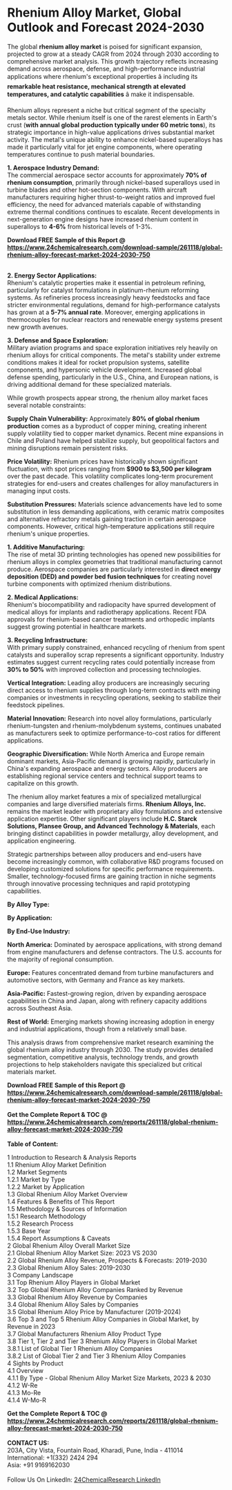 <h1>Rhenium Alloy Market, Global Outlook and Forecast 2024-2030</h1><p>The global <strong>rhenium alloy market</strong> is poised for significant expansion, projected to grow at a steady CAGR from 2024 through 2030 according to comprehensive market analysis. This growth trajectory reflects increasing demand across aerospace, defense, and high-performance industrial applications where rhenium's exceptional properties â including its <strong>remarkable heat resistance, mechanical strength at elevated temperatures, and catalytic capabilities</strong> â make it indispensable.</p><p>Rhenium alloys represent a niche but critical segment of the specialty metals sector. While rhenium itself is one of the rarest elements in Earth's crust (<strong>with annual global production typically under 60 metric tons</strong>), its strategic importance in high-value applications drives substantial market activity. The metal's unique ability to enhance nickel-based superalloys has made it particularly vital for jet engine components, where operating temperatures continue to push material boundaries.</p><p><strong>1. Aerospace Industry Demand:</strong><br>
The commercial aerospace sector accounts for approximately <strong>70% of rhenium consumption</strong>, primarily through nickel-based superalloys used in turbine blades and other hot-section components. With aircraft manufacturers requiring higher thrust-to-weight ratios and improved fuel efficiency, the need for advanced materials capable of withstanding extreme thermal conditions continues to escalate. Recent developments in next-generation engine designs have increased rhenium content in superalloys to <strong>4-6%</strong> from historical levels of 1-3%.</p><div><b>Download FREE Sample of this Report @ 
            <a href="https://www.24chemicalresearch.com/download-sample/261118/global-rhenium-alloy-forecast-market-2024-2030-750">
            https://www.24chemicalresearch.com/download-sample/261118/global-rhenium-alloy-forecast-market-2024-2030-750</a></b></div><br><p><strong>2. Energy Sector Applications:</strong><br>
Rhenium's catalytic properties make it essential in petroleum refining, particularly for catalyst formulations in platinum-rhenium reforming systems. As refineries process increasingly heavy feedstocks and face stricter environmental regulations, demand for high-performance catalysts has grown at a <strong>5-7% annual rate</strong>. Moreover, emerging applications in thermocouples for nuclear reactors and renewable energy systems present new growth avenues.</p><p><strong>3. Defense and Space Exploration:</strong><br>
Military aviation programs and space exploration initiatives rely heavily on rhenium alloys for critical components. The metal's stability under extreme conditions makes it ideal for rocket propulsion systems, satellite components, and hypersonic vehicle development. Increased global defense spending, particularly in the U.S., China, and European nations, is driving additional demand for these specialized materials.</p><p>While growth prospects appear strong, the rhenium alloy market faces several notable constraints:</p><p><strong>Supply Chain Vulnerability:</strong> Approximately <strong>80% of global rhenium production</strong> comes as a byproduct of copper mining, creating inherent supply volatility tied to copper market dynamics. Recent mine expansions in Chile and Poland have helped stabilize supply, but geopolitical factors and mining disruptions remain persistent risks.</p><p><strong>Price Volatility:</strong> Rhenium prices have historically shown significant fluctuation, with spot prices ranging from <strong>$900 to $3,500 per kilogram</strong> over the past decade. This volatility complicates long-term procurement strategies for end-users and creates challenges for alloy manufacturers in managing input costs.</p><p><strong>Substitution Pressures:</strong> Materials science advancements have led to some substitution in less demanding applications, with ceramic matrix composites and alternative refractory metals gaining traction in certain aerospace components. However, critical high-temperature applications still require rhenium's unique properties.</p><p><strong>1. Additive Manufacturing:</strong><br>
The rise of metal 3D printing technologies has opened new possibilities for rhenium alloys in complex geometries that traditional manufacturing cannot produce. Aerospace companies are particularly interested in <strong>direct energy deposition (DED) and powder bed fusion techniques</strong> for creating novel turbine components with optimized rhenium distributions.</p><p><strong>2. Medical Applications:</strong><br>
Rhenium's biocompatibility and radiopacity have spurred development of medical alloys for implants and radiotherapy applications. Recent FDA approvals for rhenium-based cancer treatments and orthopedic implants suggest growing potential in healthcare markets.</p><p><strong>3. Recycling Infrastructure:</strong><br>
With primary supply constrained, enhanced recycling of rhenium from spent catalysts and superalloy scrap represents a significant opportunity. Industry estimates suggest current recycling rates could potentially increase from <strong>30% to 50%</strong> with improved collection and processing technologies.</p><p><strong>Vertical Integration:</strong> Leading alloy producers are increasingly securing direct access to rhenium supplies through long-term contracts with mining companies or investments in recycling operations, seeking to stabilize their feedstock pipelines.</p><p><strong>Material Innovation:</strong> Research into novel alloy formulations, particularly rhenium-tungsten and rhenium-molybdenum systems, continues unabated as manufacturers seek to optimize performance-to-cost ratios for different applications.</p><p><strong>Geographic Diversification:</strong> While North America and Europe remain dominant markets, Asia-Pacific demand is growing rapidly, particularly in China's expanding aerospace and energy sectors. Alloy producers are establishing regional service centers and technical support teams to capitalize on this growth.</p><p>The rhenium alloy market features a mix of specialized metallurgical companies and large diversified materials firms. <strong>Rhenium Alloys, Inc.</strong> remains the market leader with proprietary alloy formulations and extensive application expertise. Other significant players include <strong>H.C. Starck Solutions, Plansee Group, and Advanced Technology &amp; Materials</strong>, each bringing distinct capabilities in powder metallurgy, alloy development, and application engineering.</p><p>Strategic partnerships between alloy producers and end-users have become increasingly common, with collaborative R&amp;D programs focused on developing customized solutions for specific performance requirements. Smaller, technology-focused firms are gaining traction in niche segments through innovative processing techniques and rapid prototyping capabilities.</p><p><strong>By Alloy Type:</strong></p><p><strong>By Application:</strong></p><p><strong>By End-Use Industry:</strong></p><p><strong>North America:</strong> Dominated by aerospace applications, with strong demand from engine manufacturers and defense contractors. The U.S. accounts for the majority of regional consumption.</p><p><strong>Europe:</strong> Features concentrated demand from turbine manufacturers and automotive sectors, with Germany and France as key markets.</p><p><strong>Asia-Pacific:</strong> Fastest-growing region, driven by expanding aerospace capabilities in China and Japan, along with refinery capacity additions across Southeast Asia.</p><p><strong>Rest of World:</strong> Emerging markets showing increasing adoption in energy and industrial applications, though from a relatively small base.</p><p>This analysis draws from comprehensive market research examining the global rhenium alloy industry through 2030. The study provides detailed segmentation, competitive analysis, technology trends, and growth projections to help stakeholders navigate this specialized but critical materials market.</p><div><b>Download FREE Sample of this Report @ 
            <a href="https://www.24chemicalresearch.com/download-sample/261118/global-rhenium-alloy-forecast-market-2024-2030-750">
            https://www.24chemicalresearch.com/download-sample/261118/global-rhenium-alloy-forecast-market-2024-2030-750</a></b></div><br><div><b>Get the Complete Report & TOC @ 
            <a href="https://www.24chemicalresearch.com/reports/261118/global-rhenium-alloy-forecast-market-2024-2030-750">
            https://www.24chemicalresearch.com/reports/261118/global-rhenium-alloy-forecast-market-2024-2030-750</a></b></div><br>
            <b>Table of Content:</b><p>1 Introduction to Research & Analysis Reports<br />
    1.1 Rhenium Alloy Market Definition<br />
    1.2 Market Segments<br />
        1.2.1 Market by Type<br />
        1.2.2 Market by Application<br />
    1.3 Global Rhenium Alloy Market Overview<br />
    1.4 Features & Benefits of This Report<br />
    1.5 Methodology & Sources of Information<br />
        1.5.1 Research Methodology<br />
        1.5.2 Research Process<br />
        1.5.3 Base Year<br />
        1.5.4 Report Assumptions & Caveats<br />
2 Global Rhenium Alloy Overall Market Size<br />
    2.1 Global Rhenium Alloy Market Size: 2023 VS 2030<br />
    2.2 Global Rhenium Alloy Revenue, Prospects & Forecasts: 2019-2030<br />
    2.3 Global Rhenium Alloy Sales: 2019-2030<br />
3 Company Landscape<br />
    3.1 Top Rhenium Alloy Players in Global Market<br />
    3.2 Top Global Rhenium Alloy Companies Ranked by Revenue<br />
    3.3 Global Rhenium Alloy Revenue by Companies<br />
    3.4 Global Rhenium Alloy Sales by Companies<br />
    3.5 Global Rhenium Alloy Price by Manufacturer (2019-2024)<br />
    3.6 Top 3 and Top 5 Rhenium Alloy Companies in Global Market, by Revenue in 2023<br />
    3.7 Global Manufacturers Rhenium Alloy Product Type<br />
    3.8 Tier 1, Tier 2 and Tier 3 Rhenium Alloy Players in Global Market<br />
        3.8.1 List of Global Tier 1 Rhenium Alloy Companies<br />
        3.8.2 List of Global Tier 2 and Tier 3 Rhenium Alloy Companies<br />
4 Sights by Product<br />
    4.1 Overview<br />
        4.1.1 By Type - Global Rhenium Alloy Market Size Markets, 2023 & 2030<br />
        4.1.2 W-Re<br />
        4.1.3 Mo-Re<br />
        4.1.4 W-Mo-R</p><div><b>Get the Complete Report & TOC @ 
            <a href="https://www.24chemicalresearch.com/reports/261118/global-rhenium-alloy-forecast-market-2024-2030-750">
            https://www.24chemicalresearch.com/reports/261118/global-rhenium-alloy-forecast-market-2024-2030-750</a></b></div><br><b>CONTACT US:</b><br>
            203A, City Vista, Fountain Road, Kharadi, Pune, India - 411014<br>
            International: +1(332) 2424 294<br>
            Asia: +91 9169162030 <br><br>
            Follow Us On LinkedIn: <a href="https://www.linkedin.com/company/24chemicalresearch/">24ChemicalResearch LinkedIn</a>